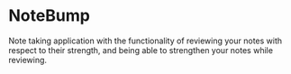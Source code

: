 # NoteBump
Note taking application with the functionality of reviewing your notes with respect to their strength, and being able to strengthen your notes while reviewing.
